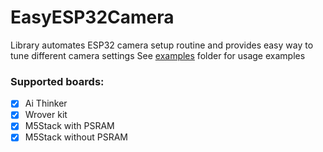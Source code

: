 # EasyESP32Camera
Library automates ESP32 camera setup routine and provides easy way to tune different camera settings
See [examples](./examples) folder for usage examples

### Supported boards:
-  [x] Ai Thinker
-  [x] Wrover kit
-  [x] M5Stack with PSRAM
-  [x] M5Stack without PSRAM
